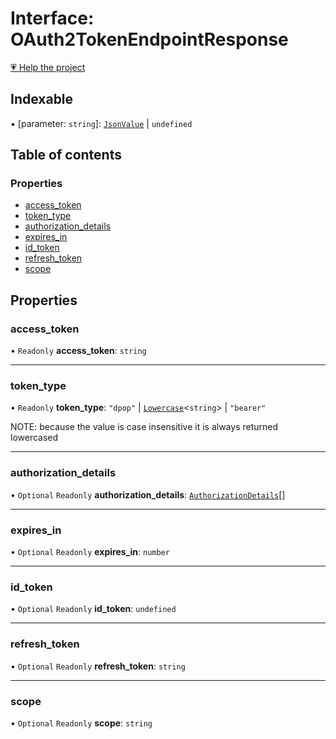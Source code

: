 # Interface: OAuth2TokenEndpointResponse

[💗 Help the project](https://github.com/sponsors/panva)

## Indexable

▪ [parameter: `string`]: [`JsonValue`](../types/JsonValue.md) \| `undefined`

## Table of contents

### Properties

- [access\_token](OAuth2TokenEndpointResponse.md#access_token)
- [token\_type](OAuth2TokenEndpointResponse.md#token_type)
- [authorization\_details](OAuth2TokenEndpointResponse.md#authorization_details)
- [expires\_in](OAuth2TokenEndpointResponse.md#expires_in)
- [id\_token](OAuth2TokenEndpointResponse.md#id_token)
- [refresh\_token](OAuth2TokenEndpointResponse.md#refresh_token)
- [scope](OAuth2TokenEndpointResponse.md#scope)

## Properties

### access\_token

• `Readonly` **access\_token**: `string`

___

### token\_type

• `Readonly` **token\_type**: ``"dpop"`` \| [`Lowercase`]( https://www.typescriptlang.org/docs/handbook/2/template-literal-types.html#lowercasestringtype )\<`string`\> \| ``"bearer"``

NOTE: because the value is case insensitive it is always returned lowercased

___

### authorization\_details

• `Optional` `Readonly` **authorization\_details**: [`AuthorizationDetails`](AuthorizationDetails.md)[]

___

### expires\_in

• `Optional` `Readonly` **expires\_in**: `number`

___

### id\_token

• `Optional` `Readonly` **id\_token**: `undefined`

___

### refresh\_token

• `Optional` `Readonly` **refresh\_token**: `string`

___

### scope

• `Optional` `Readonly` **scope**: `string`
